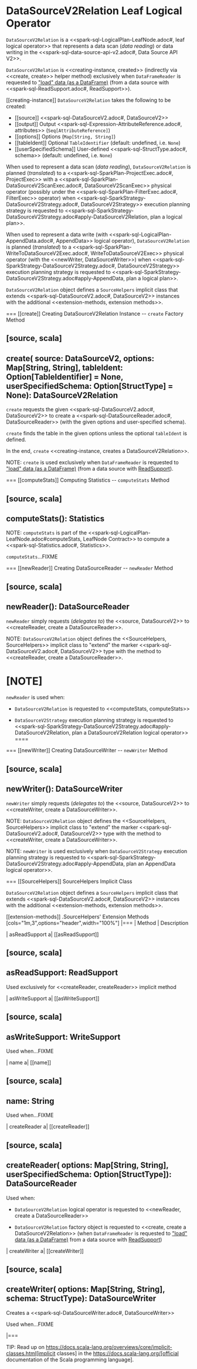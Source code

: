 # DataSourceV2Relation Leaf Logical Operator

`DataSourceV2Relation` is a <<spark-sql-LogicalPlan-LeafNode.adoc#, leaf logical operator>> that represents a data scan (_data reading_) or data writing in the <<spark-sql-data-source-api-v2.adoc#, Data Source API V2>>.

`DataSourceV2Relation` is <<creating-instance, created>> (indirectly via <<create, create>> helper method) exclusively when `DataFrameReader` is requested to ["load" data (as a DataFrame)](../DataFrameReader.md#load) (from a data source with <<spark-sql-ReadSupport.adoc#, ReadSupport>>).

[[creating-instance]]
`DataSourceV2Relation` takes the following to be created:

* [[source]] <<spark-sql-DataSourceV2.adoc#, DataSourceV2>>
* [[output]] Output <<spark-sql-Expression-AttributeReference.adoc#, attributes>> (`Seq[AttributeReference]`)
* [[options]] Options (`Map[String, String]`)
* [[tableIdent]] Optional `TableIdentifier` (default: undefined, i.e. `None`)
* [[userSpecifiedSchema]] User-defined <<spark-sql-StructType.adoc#, schema>> (default: undefined, i.e. `None`)

When used to represent a data scan (_data reading_), `DataSourceV2Relation` is planned (_translated_) to a <<spark-sql-SparkPlan-ProjectExec.adoc#, ProjectExec>> with a <<spark-sql-SparkPlan-DataSourceV2ScanExec.adoc#, DataSourceV2ScanExec>> physical operator (possibly under the <<spark-sql-SparkPlan-FilterExec.adoc#, FilterExec>> operator) when <<spark-sql-SparkStrategy-DataSourceV2Strategy.adoc#, DataSourceV2Strategy>> execution planning strategy is requested to <<spark-sql-SparkStrategy-DataSourceV2Strategy.adoc#apply-DataSourceV2Relation, plan a logical plan>>.

When used to represent a data write (with <<spark-sql-LogicalPlan-AppendData.adoc#, AppendData>> logical operator), `DataSourceV2Relation` is planned (_translated_) to a <<spark-sql-SparkPlan-WriteToDataSourceV2Exec.adoc#, WriteToDataSourceV2Exec>> physical operator (with the <<newWriter, DataSourceWriter>>) when <<spark-sql-SparkStrategy-DataSourceV2Strategy.adoc#, DataSourceV2Strategy>> execution planning strategy is requested to <<spark-sql-SparkStrategy-DataSourceV2Strategy.adoc#apply-AppendData, plan a logical plan>>.

`DataSourceV2Relation` object defines a `SourceHelpers` implicit class that extends <<spark-sql-DataSourceV2.adoc#, DataSourceV2>> instances with the additional <<extension-methods, extension methods>>.

=== [[create]] Creating DataSourceV2Relation Instance -- `create` Factory Method

[source, scala]
----
create(
  source: DataSourceV2,
  options: Map[String, String],
  tableIdent: Option[TableIdentifier] = None,
  userSpecifiedSchema: Option[StructType] = None): DataSourceV2Relation
----

`create` requests the given <<spark-sql-DataSourceV2.adoc#, DataSourceV2>> to create a <<spark-sql-DataSourceReader.adoc#, DataSourceReader>> (with the given options and user-specified schema).

`create` finds the table in the given options unless the optional `tableIdent` is defined.

In the end, `create` <<creating-instance, creates a DataSourceV2Relation>>.

NOTE: `create` is used exclusively when `DataFrameReader` is requested to ["load" data (as a DataFrame)](../DataFrameReader.md#load) (from a data source with [ReadSupport](../spark-sql-ReadSupport.md)).

=== [[computeStats]] Computing Statistics -- `computeStats` Method

[source, scala]
----
computeStats(): Statistics
----

NOTE: `computeStats` is part of the <<spark-sql-LogicalPlan-LeafNode.adoc#computeStats, LeafNode Contract>> to compute a <<spark-sql-Statistics.adoc#, Statistics>>.

`computeStats`...FIXME

=== [[newReader]] Creating DataSourceReader -- `newReader` Method

[source, scala]
----
newReader(): DataSourceReader
----

`newReader` simply requests (_delegates to_) the <<source, DataSourceV2>> to <<createReader, create a DataSourceReader>>.

NOTE: `DataSourceV2Relation` object defines the <<SourceHelpers, SourceHelpers>> implicit class to "extend" the marker <<spark-sql-DataSourceV2.adoc#, DataSourceV2>> type with the method to <<createReader, create a DataSourceReader>>.

[NOTE]
====
`newReader` is used when:

* `DataSourceV2Relation` is requested to <<computeStats, computeStats>>

* `DataSourceV2Strategy` execution planning strategy is requested to <<spark-sql-SparkStrategy-DataSourceV2Strategy.adoc#apply-DataSourceV2Relation, plan a DataSourceV2Relation logical operator>>
====

=== [[newWriter]] Creating DataSourceWriter -- `newWriter` Method

[source, scala]
----
newWriter(): DataSourceWriter
----

`newWriter` simply requests (_delegates to_) the <<source, DataSourceV2>> to <<createWriter, create a DataSourceWriter>>.

NOTE: `DataSourceV2Relation` object defines the <<SourceHelpers, SourceHelpers>> implicit class to "extend" the marker <<spark-sql-DataSourceV2.adoc#, DataSourceV2>> type with the method to <<createWriter, create a DataSourceWriter>>.

NOTE: `newWriter` is used exclusively when `DataSourceV2Strategy` execution planning strategy is requested to <<spark-sql-SparkStrategy-DataSourceV2Strategy.adoc#apply-AppendData, plan an AppendData logical operator>>.

=== [[SourceHelpers]] SourceHelpers Implicit Class

`DataSourceV2Relation` object defines a `SourceHelpers` implicit class that extends <<spark-sql-DataSourceV2.adoc#, DataSourceV2>> instances with the additional <<extension-methods, extension methods>>.

[[extension-methods]]
.SourceHelpers' Extension Methods
[cols="1m,3",options="header",width="100%"]
|===
| Method
| Description

| asReadSupport
a| [[asReadSupport]]

[source, scala]
----
asReadSupport: ReadSupport
----

Used exclusively for <<createReader, createReader>> implicit method

| asWriteSupport
a| [[asWriteSupport]]

[source, scala]
----
asWriteSupport: WriteSupport
----

Used when...FIXME

| name
a| [[name]]

[source, scala]
----
name: String
----

Used when...FIXME

| createReader
a| [[createReader]]

[source, scala]
----
createReader(
  options: Map[String, String],
  userSpecifiedSchema: Option[StructType]): DataSourceReader
----

Used when:

* `DataSourceV2Relation` logical operator is requested to <<newReader, create a DataSourceReader>>

* `DataSourceV2Relation` factory object is requested to <<create, create a DataSourceV2Relation>> (when `DataFrameReader` is requested to ["load" data (as a DataFrame)](../DataFrameReader.md#load) from a data source with [ReadSupport](../spark-sql-ReadSupport.md))

| createWriter
a| [[createWriter]]

[source, scala]
----
createWriter(
  options: Map[String, String],
  schema: StructType): DataSourceWriter
----

Creates a <<spark-sql-DataSourceWriter.adoc#, DataSourceWriter>>

Used when...FIXME

|===

TIP: Read up on https://docs.scala-lang.org/overviews/core/implicit-classes.html[implicit classes] in the https://docs.scala-lang.org/[official documentation of the Scala programming language].
